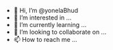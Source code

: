 - 👋 Hi, I’m @yonelaBhud
- 👀 I’m interested in ...
- 🌱 I’m currently learning ...
- 💞️ I’m looking to collaborate on ...
- 📫 How to reach me ...

<!---
yonelaBhud/yonelaBhud is a ✨ special ✨ repository because its `README.md` (this file) appears on your GitHub profile.
You can click the Preview link to take a look at your changes.
--->
